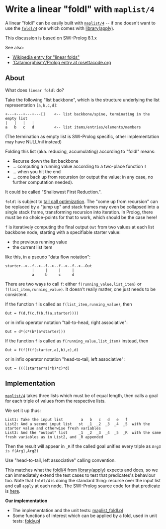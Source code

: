 # Write a linear "foldl" with `maplist/4`

A linear "foldl" can be easily built
with [`maplist/4`](https://www.swi-prolog.org/pldoc/doc_for?object=maplist/4) -- if one doesn't want to use the [`foldl/4`](https://www.swi-prolog.org/pldoc/doc_for?object=foldl/4) one which comes with [library(apply)](https://www.swi-prolog.org/pldoc/man?predicate=foldl/4). 

This discussion is based on SWI-Prolog 8.1.x

See also:

- [Wikipedia entry for "linear folds"](https://en.wikipedia.org/wiki/Fold_%28higher-order_function%29#Linear_folds)
- ['Catamorphism'/Prolog entry at rosettacode.org](http://rosettacode.org/wiki/Catamorphism#Prolog)

## About

What does `linear foldl` do?

Take the following "list backbone", which is the structure underlying the list representation `[a,b,c,d]`:

```
+---+---+---+---[]    <-- list backbone/spine, terminating in the empty list
|   |   |   |
a   b   c   d         <-- list items/entries/elements/members
```

(The termination as empty list is SWI-Prolog specific, other implementation may have NULL/nil instead)

Folding this list (aka. reducing, accumulating) according to "foldl" means:

- Recurse down the list backbone
- ... computing a running value according to a two-place function `f` 
- ... when you hit the end
- ... come back up from recursion (or output the value; in any case, no further computation needed).

It could be called "Shallowest First Reduction.".

`foldl` is subject to [tail call optimization](https://en.wikipedia.org/wiki/Tail_call). The "come up from recursion" 
can be replaced by a "jump up" and stack frames may even be collapsed into a single stack frame, transforming
recursion into iteration. In Prolog, there must be no choice-points for that to work, which should be the case here!

`f` is iteratively computing the final output `Out` from two values at each list backbone node, starting with a 
specifiable starter value:

- the previous running value
- the current list item

like this, in a pseudo "data flow notation":

```
starter-->--f-->--f-->--f-->--f-->--Out
            |     |     |     |
            a     b     c     d
```

There are two ways to call `f`: either `f(running_value,list_item)`  or `f(list_item,running_value)`. It doesn't
really matter, one just needs to be consistent.

If the function `f` is called as `f(list_item,running_value)`, then

```
Out = f(d,f(c,f(b,f(a,starter))))
```

or in infix operator notation "tail-to-head, right associative":

```
Out = d*(c*(b*(a*starter)))   
```

If the function `f` is called as `f(running_value,list_item)` instead, then

```
Out = f(f(f(f(starter,a),b),c),d)
```

or in infix operator notation "head-to-tail, left associative":

```
Out = ((((starter*a)*b)*c)*d)  
```

## Implementation

[`maplist/4`](https://www.swi-prolog.org/pldoc/doc_for?object=maplist/4) takes three lists which must be of equal
length, then calls a goal for each triple of values from the respective lists.

We set it up thus:

```
List1: Take the input list        a   b   c   d   e   f
List2: And a second input list   st  _1  _2  _3  _4  _5  with the starter value and otherwise fresh variables
List3: And the "output" list     _1  _2  _3  _4  _5  _R  with the same fresh variables as in List2, and _R appended
```

Then the result will appear in `_R` if the called goal unifies every triple as `Arg3 is f(Arg1,Arg2)`

Use "head-to-tail, left associative" calling convention.

This matches what the [foldl/4](https://www.swi-prolog.org/pldoc/doc_for?object=foldl/4) from [library(apply)](https://www.swi-prolog.org/pldoc/man?section=apply) expects and does, so we can immediately extend the test cases
to test that predicates's behaviour too. Note that `foldl/4` is doing the standard thing: recurse over the input list and call `apply` at each node. The SWI-Prolog source code for that predicate is [here](https://eu.swi-prolog.org/pldoc/doc/_SWI_/library/apply.pl?show=src#foldl/4).

**Our implementation**

- The implementation and the unit tests: [maplist_foldl.pl](maplist_foldl.pl)
- Some functions of interest which can be applied by a fold, used in unit tests: [foldy.pl](foldy.pl)


